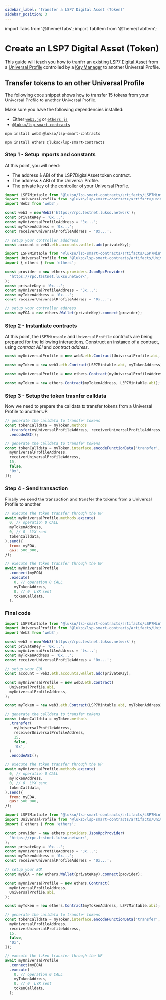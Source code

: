 ```yaml
---
sidebar_label: 'Transfer a LSP7 Digital Asset (Token)'
sidebar_position: 3
---
```


import Tabs from '@theme/Tabs';
import TabItem from '@theme/TabItem';

# Create an LSP7 Digital Asset (Token)

This guide will teach you how to tranfer an existing [LSP7 Digital Asset](../../standards/nft-2.0/LSP7-Digital-Asset.md) from a [Universal Profile](../../standards/universal-profile/lsp0-erc725account.md) controlled by a [Key Manager](../../standards//universal-profile/lsp6-key-manager.md) to another Universal Profile.

## Transfer tokens to an other Universal Profile

The following code snippet shows how to transfer 15 tokens from your Universal Profile to another Universal Profile.

Make sure you have the following dependencies installed:

- Either [`web3.js`](https://github.com/web3/web3.js) or [`ethers.js`](https://github.com/ethers-io/ethers.js/)
- [`@lukso/lsp-smart-contracts`](https://github.com/lukso-network/lsp-smart-contracts/)

<Tabs>
  
  <TabItem value="web3js" label="web3.js">

```shell title="Install the dependencies"
npm install web3 @lukso/lsp-smart-contracts
```

  </TabItem>

  <TabItem value="ethersjs" label="ethers.js">

```shell title="Install the dependencies"
npm install ethers @lukso/lsp-smart-contracts
```

  </TabItem>

</Tabs>

### Step 1 - Setup imports and constants

At this point, you will need:

- The address & ABI of the LSP7DigitalAsset token contract.
- The address & ABI of the Universal Profile.
- The private key of the [controller](../../standards/universal-profile/lsp6-key-manager.md) of your Universal Profile.

<Tabs>
  
  <TabItem value="web3js" label="web3.js">

```javascript
import LSP7Mintable from '@lukso/lsp-smart-contracts/artifacts/LSP7Mintable.json';
import UniversalProfile from '@lukso/lsp-smart-contracts/artifacts/UniversalProfile.json';
import Web3 from 'web3';

const web3 = new Web3('https://rpc.testnet.lukso.network');
const privateKey = '0x...';
const myUniversalProfileAddress = '0x...';
const myTokenAddress = '0x...';
const receiverUniversalProfileAddress = '0x...';

// setup your controller adddress
const account = web3.eth.accounts.wallet.add(privateKey);
```

  </TabItem>

  <TabItem value="ethersjs" label="ethers.js">

```javascript
import LSP7Mintable from '@lukso/lsp-smart-contracts/artifacts/LSP7Mintable.json';
import UniversalProfile from '@lukso/lsp-smart-contracts/artifacts/UniversalProfile.json';
import { ethers } from 'ethers';

const provider = new ethers.providers.JsonRpcProvider(
  'https://rpc.testnet.lukso.network',
);
const privateKey = '0x...';
const myUniversalProfileAddress = '0x...';
const myTokenAddress = '0x...';
const receiverUniversalProfileAddress = '0x...';

// setup your controller address
const myEOA = new ethers.Wallet(privateKey).connect(provider);
```

  </TabItem>

</Tabs>

### Step 2 - Instantiate contracts

At this point, the `LSP7Mintable` and `UniversalProfile` contracts are being prepared for the following interactions. Construct an instance of a contract, using _contract ABI_ and _contract address_.

<Tabs>
  
  <TabItem value="web3js" label="web3.js">

<!-- prettier-ignore-start -->

```javascript
const myUniversalProfile = new web3.eth.Contract(UniversalProfile.abi, myUniversalProfileAddress);

const myToken = new web3.eth.Contract(LSP7Mintable.abi, myTokenAddress);
```

<!-- prettier-ignore-end -->

  </TabItem>

  <TabItem value="ethersjs" label="ethers.js">

<!-- prettier-ignore-start -->

```javascript
const myUniversalProfile = new ethers.Contract(myUniversalProfileAddress, UniversalProfile.abi);

const myToken = new ethers.Contract(myTokenAddress, LSP7Mintable.abi);
```

<!-- prettier-ignore-end -->

  </TabItem>

</Tabs>

### Step 3 - Setup the token trasnfer calldata

Now we need to prepare the calldata to transfer tokens from a Universal Profile to another UP.

<Tabs>
  
  <TabItem value="web3js" label="web3.js">

<!-- prettier-ignore-start -->

```javascript
// generate the calldata to transfer tokens
const tokenCalldata = myToken.methods
  .transfer(myUniversalProfileAddress, receiverUniversalProfileAddress, 15, false, '0x')
  .encodeABI();
```

<!-- prettier-ignore-end -->

  </TabItem>

  <TabItem value="ethersjs" label="ethers.js">

```javascript
// generate the calldata to transfer tokens
const tokenCalldata = myToken.interface.encodeFunctionData('transfer', [
  myUniversalProfileAddress,
  receiverUniversalProfileAddress,
  15,
  false,
  '0x',
]);
```

  </TabItem>

</Tabs>

### Step 4 - Send transaction

Finally we send the transaction and transfer the tokens from a Universal Profile to another.

<Tabs>
  
  <TabItem value="web3js" label="web3.js">

```javascript
// execute the token transfer through the UP
await myUniversalProfile.methods.execute(
  0, // operation 0 CALL
  myTokenAddress,
  0, // 0  LYX sent
  tokenCalldata,
).send({
  from: myEOA,
  gas: 500_000,
});
```

  </TabItem>

  <TabItem value="ethersjs" label="ethers.js">

```javascript
// execute the token transfer through the UP
await myUniversalProfile
  .connect(myEOA)
  .execute(
    0, // operation 0 CALL
    myTokenAddress,
    0, // 0  LYX sent
    tokenCalldata,
  );
```

  </TabItem>

</Tabs>

### Final code

<Tabs>
  
  <TabItem value="web3js" label="web3.js">

```javascript
import LSP7Mintable from '@lukso/lsp-smart-contracts/artifacts/LSP7Mintable.json';
import UniversalProfile from '@lukso/lsp-smart-contracts/artifacts/UniversalProfile.json';
import Web3 from 'web3';

const web3 = new Web3('https://rpc.testnet.lukso.network');
const privateKey = '0x...';
const myUniversalProfileAddress = '0x...';
const myTokenAddress = '0x...';
const receiverUniversalProfileAddress = '0x...';

// setup your EOA
const account = web3.eth.accounts.wallet.add(privateKey);

const myUniversalProfile = new web3.eth.Contract(
  UniversalProfile.abi,
  myUniversalProfileAddress,
);

const myToken = new web3.eth.Contract(LSP7Mintable.abi, myTokenAddress);

// generate the calldata to transfer tokens
const tokenCalldata = myToken.methods
  .transfer(
    myUniversalProfileAddress,
    receiverUniversalProfileAddress,
    15,
    false,
    '0x',
  )
  .encodeABI();

// execute the token transfer through the UP
await myUniversalProfile.methods.execute(
  0, // operation 0 CALL
  myTokenAddress,
  0, // 0  LYX sent
  tokenCalldata,
).send({
  from: myEOA,
  gas: 500_000,
});
```

  </TabItem>

  <TabItem value="ethersjs" label="ethers.js">

```javascript
import LSP7Mintable from '@lukso/lsp-smart-contracts/artifacts/LSP7Mintable.json';
import UniversalProfile from '@lukso/lsp-smart-contracts/artifacts/UniversalProfile.json';
import { ethers } from 'ethers';

const provider = new ethers.providers.JsonRpcProvider(
  'https://rpc.testnet.lukso.network',
);
const privateKey = '0x...';
const myUniversalProfileAddress = '0x...';
const myTokenAddress = '0x...';
const receiverUniversalProfileAddress = '0x...';

// setup your EOA
const myEOA = new ethers.Wallet(privateKey).connect(provider);

const myUniversalProfile = new ethers.Contract(
  myUniversalProfileAddress,
  UniversalProfile.abi,
);

const myToken = new ethers.Contract(myTokenAddress, LSP7Mintable.abi);

// generate the calldata to transfer tokens
const tokenCalldata = myToken.interface.encodeFunctionData('transfer', [
  myUniversalProfileAddress,
  receiverUniversalProfileAddress,
  15,
  false,
  '0x',
]);

// execute the token transfer through the UP
await myUniversalProfile
  .connect(myEOA)
  .execute(
    0, // operation 0 CALL
    myTokenAddress,
    0, // 0  LYX sent
    tokenCalldata,
  );
```

  </TabItem>

</Tabs>
